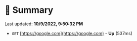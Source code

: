 # 📖 Summary
Last updated: **10/9/2022, 9:50:32 PM**

- `GET` [https://google.com](https://google.com) - **Up** (537ms)
